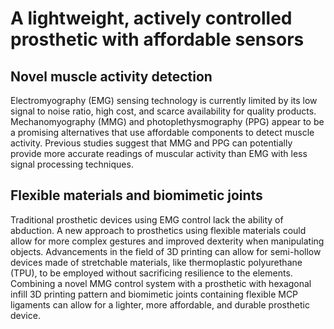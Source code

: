 # A lightweight, actively controlled prosthetic with affordable sensors

## Novel muscle activity detection
Electromyography (EMG) sensing technology is currently limited by its low signal to noise ratio, high cost, and scarce availability for quality products. Mechanomyography (MMG) and photoplethysmography (PPG) appear to be a promising alternatives that use affordable components to detect muscle activity. Previous studies suggest that MMG and PPG can potentially provide more accurate readings of muscular activity than EMG with less signal processing techniques. 

## Flexible materials and biomimetic joints
Traditional prosthetic devices using EMG control lack the ability of abduction. A new approach to prosthetics using flexible materials could allow for more complex gestures and improved dexterity when manipulating objects. Advancements in the field of 3D printing can allow for semi-hollow devices made of stretchable materials, like thermoplastic polyurethane (TPU), to be employed without sacrificing resilience to the elements. Combining a novel MMG control system with a prosthetic with hexagonal infill 3D printing pattern and biomimetic joints containing flexible MCP ligaments can allow for a lighter, more affordable, and durable prosthetic device.
